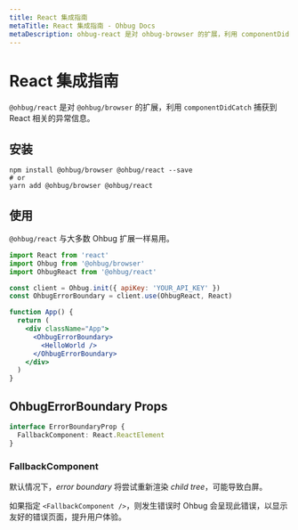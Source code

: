 ```yaml
---
title: React 集成指南
metaTitle: React 集成指南 - Ohbug Docs
metaDescription: ohbug-react 是对 ohbug-browser 的扩展，利用 componentDidCatch 捕获到 React 相关的异常信息。
---
```


# React 集成指南

`@ohbug/react` 是对 `@ohbug/browser` 的扩展，利用 `componentDidCatch` 捕获到 React 相关的异常信息。

## 安装

```shell
npm install @ohbug/browser @ohbug/react --save
# or
yarn add @ohbug/browser @ohbug/react
```

## 使用

`@ohbug/react` 与大多数 Ohbug 扩展一样易用。

```jsx
import React from 'react'
import Ohbug from '@ohbug/browser'
import OhbugReact from '@ohbug/react'

const client = Ohbug.init({ apiKey: 'YOUR_API_KEY' })
const OhbugErrorBoundary = client.use(OhbugReact, React)

function App() {
  return (
    <div className="App">
      <OhbugErrorBoundary>
        <HelloWorld />
      </OhbugErrorBoundary>
    </div>
  )
}
```

## OhbugErrorBoundary Props

```typescript
interface ErrorBoundaryProp {
  FallbackComponent: React.ReactElement
}
```

### FallbackComponent

默认情况下，*error boundary* 将尝试重新渲染 *child tree*，可能导致白屏。

如果指定 `<FallbackComponent />`，则发生错误时 Ohbug 会呈现此错误，以显示友好的错误页面，提升用户体验。

